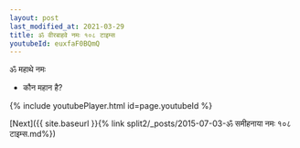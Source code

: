 ```yaml
---
layout: post
last_modified_at: 2021-03-29
title: ॐ वीरबाहवे नमः १०८ टाइम्स
youtubeId: euxfaF0BQmQ
---
```

 
 
 ॐ महाथे नमः  
 
 -  कौन महान है? 
 
  
 
  
 
 
 
 
 
 


{% include youtubePlayer.html id=page.youtubeId %}
 
[Next]({{ site.baseurl }}{% link  split2/_posts/2015-07-03-ॐ समीहनाया नमः १०८ टाइम्स.md%})
 
